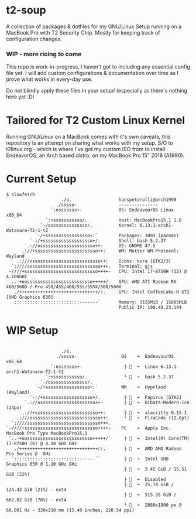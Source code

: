 # t2-soup
A collection of packages & dotfiles for my GNU/Linux Setup running on a MacBook Pro with T2 Security Chip.
Mostly for keeping track of configuration changes.

### WIP - more ricing to come
This repo is work-in-progress, I haven't got to including any essential config file yet. I will add custom configurations & documentation over time as I prove what works in every-day use.

Do not blindly apply these files in your setup! (especially as there's nothing here yet :D)

# Tailored for T2 Custom Linux Kernel
Running GNU/Linux on a MacBook comes with it's own caveats, this repository is an attempt on sharing what works with my setup. 
S/O to t2linux.org - which is where I've got my custom ISO from to install EndeavorOS, an Arch based distro, on my MacBook Pro 15" 2018 (A1990). 

# Current Setup
```
$ slowfetch
                     ./o.                  hanspeterolli@arch1990 
                   ./sssso-                --------------- 
                 `:osssssss+-              OS: EndeavourOS Linux x86_64 
               `:+sssssssssso/.            Host: MacBookPro15,1 1.0 
             `-/ossssssssssssso/.          Kernel: 6.13.1-arch1-Watanare-T2-1-t2 
           `-/+sssssssssssssssso+:`        Packages: 1093 (pacman)
         `-:/+sssssssssssssssssso+/.       Shell: bash 5.2.37 
       `.://osssssssssssssssssssso++-      DE: GNOME 47.5 
      .://+ssssssssssssssssssssssso++:     WM: Mutter WM-Protocol: Wayland
    .:///ossssssssssssssssssssssssso++:    Icons: kora [GTK2/3] 
  `:////ssssssssssssssssssssssssssso+++.   Terminal: gjs 
 -////+ssssssssssssssssssssssssssso++++-   CPU: Intel i7-8750H (12) @ 4.100GHz 
  ..-+oosssssssssssssssssssssssso+++++/-   GPU: AMD ATI Radeon RX 460/560D / Pro 450/455/460/555/555X/560/560X 
   ./++++++++++++++++++++++++++++++/:.     GPU: Intel CoffeeLake-H GT2 [UHD Graphics 630] 
   :::::::::::::::::::::::::-------`       Memory: 3155MiB / 15885MiB
                                           Public IP: 198.49.23.144

```
                                           

# WIP Setup

```

                     ./o.
                   ./sssso-                 OS    ➜  EndeavourOS x86_64
                 `:osssssss+-                ├   ➜  Linux 6.13.1-arch1-Watanare-T2-1-t2
               `:+sssssssssso/.              └   ➜  bash 5.2.37
             `-/ossssssssssssso/.
           `-/+sssssssssssssssso+:`         WM    ➜  Hyprland (Wayland)
         `-:/+sssssssssssssssssso+/.         ├ 󰀻  ➜  Papirus [GTK2]
       `.://osssssssssssssssssssso++-        ├   ➜  Bibata-Modern-Ice (24px)
      .://+ssssssssssssssssssssssso++:       ├   ➜  alacritty 0.15.1
    .:///ossssssssssssssssssssssssso++:      └   ➜  FiraCode (12.0pt)
  `:////ssssssssssssssssssssssssssso+++.
`-////+ssssssssssssssssssssssssssso++++-    PC    ➜  Apple Inc. MacBook Pro Type MacBookPro15,1
 `..-+oosssssssssssssssssssssssso+++++/`     ├   ➜  Intel(R) Core(TM) i7-8750H (6) @ 4.10 GHz GHz
   ./++++++++++++++++++++++++++++++/:.       ├ 󰢮  ➜  AMD AMD Radeon Pro Series @  GHz
  `:::::::::::::::::::::::::------``         ├ 󰢮  ➜  Intel UHD Graphics 630 @ 1.10 GHz GHz
                                             ├   ➜  3.45 GiB / 15.51 GiB (22%)
                                             ├ 󰓡  ➜  Disabled
                                             ├ 󰋊  ➜  25.74 GiB / 124.43 GiB (21%) - ext4
                                             ├ 󰋊  ➜  515.35 GiB / 662.82 GiB (78%) - ext4
                                             └   ➜  2880x1800 px @ 60.001 Hz - 330x210 mm (15.40 inches, 220.54 ppi)

```

                                                                   
                                                                   
